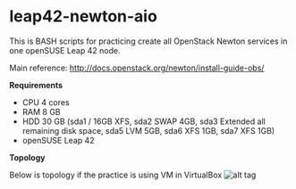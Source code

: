 # leap42-newton-aio

This is BASH scripts for practicing create all OpenStack Newton services in one openSUSE Leap 42 node.

Main reference: http://docs.openstack.org/newton/install-guide-obs/

__Requirements__
* CPU 4 cores
* RAM 8 GB
* HDD 30 GB (sda1 / 16GB XFS, sda2 SWAP 4GB, sda3 Extended all remaining disk space, sda5 LVM 5GB, sda6 XFS 1GB, sda7 XFS 1GB)
* openSUSE Leap 42

__Topology__

Below is topology if the practice is using VM in VirtualBox
![alt tag](https://raw.githubusercontent.com/GLiBogor/leap42-newton-aio/master/leap42-newton-aio.png)

